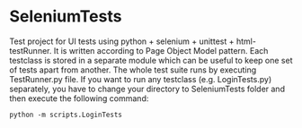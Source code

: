 # SeleniumTests
Test project for UI tests using python + selenium + unittest + html-testRunner.
It is written according to Page Object Model pattern.
Each testclass is stored in a separate module which can be useful to keep one set of tests apart from another.
The whole test suite runs by executing TestRunner.py file.
If you want to run any testclass (e.g. LoginTests.py) separately, you have to change your directory to SeleniumTests folder and then execute the following command:
```
python -m scripts.LoginTests
```
